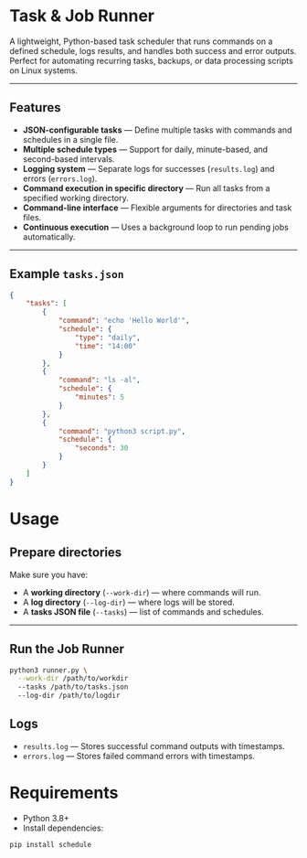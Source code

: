 # Task & Job Runner

A lightweight, Python-based task scheduler that runs commands on a defined schedule, logs results, and handles both success and error outputs.  
Perfect for automating recurring tasks, backups, or data processing scripts on Linux systems.

---

## Features

-   **JSON-configurable tasks** — Define multiple tasks with commands and schedules in a single file.
-   **Multiple schedule types** — Support for daily, minute-based, and second-based intervals.
-   **Logging system** — Separate logs for successes (`results.log`) and errors (`errors.log`).
-   **Command execution in specific directory** — Run all tasks from a specified working directory.
-   **Command-line interface** — Flexible arguments for directories and task files.
-   **Continuous execution** — Uses a background loop to run pending jobs automatically.

---

## Example `tasks.json`

```json
{
    "tasks": [
        {
            "command": "echo 'Hello World'",
            "schedule": {
                "type": "daily",
                "time": "14:00"
            }
        },
        {
            "command": "ls -al",
            "schedule": {
                "minutes": 5
            }
        },
        {
            "command": "python3 script.py",
            "schedule": {
                "seconds": 30
            }
        }
    ]
}
```

# Usage

## Prepare directories

Make sure you have:

-   A **working directory** (`--work-dir`) — where commands will run.
-   A **log directory** (`--log-dir`) — where logs will be stored.
-   A **tasks JSON file** (`--tasks`) — list of commands and schedules.

---

## Run the Job Runner

```bash
python3 runner.py \
  --work-dir /path/to/workdir
  --tasks /path/to/tasks.json
  --log-dir /path/to/logdir
```

## Logs

-   `results.log` — Stores successful command outputs with timestamps.
-   `errors.log` — Stores failed command errors with timestamps.

# Requirements

-   Python 3.8+
-   Install dependencies:

```bash
pip install schedule
```
